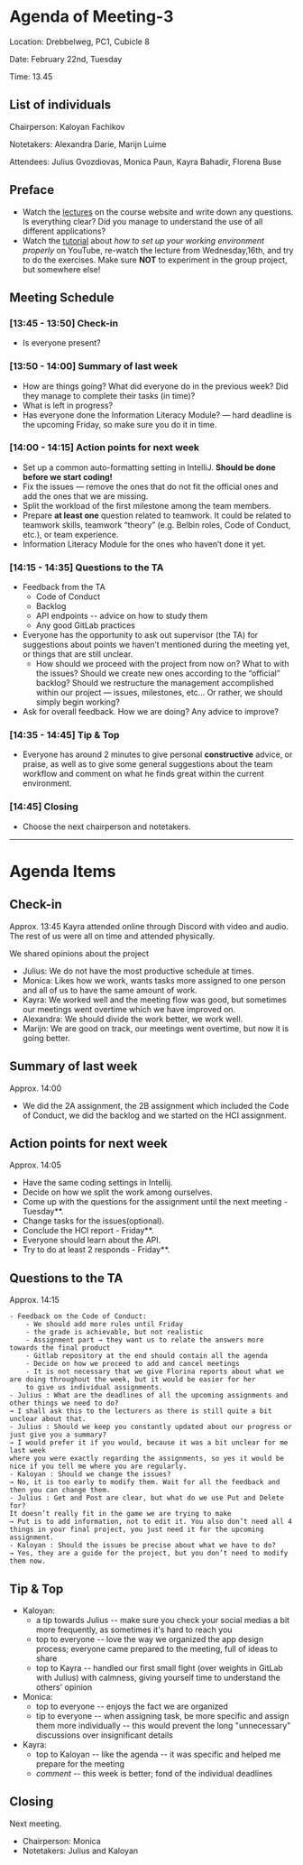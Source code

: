 # Agenda of Meeting-3

Location: Drebbelweg, PC1, Cubicle 8

Date: February 22nd, Tuesday

Time: 13.45

## List of individuals

Chairperson: Kaloyan Fachikov

Notetakers: Alexandra Darie, Marijn Luime

Attendees: Julius Gvozdiovas, Monica Paun, Kayra Bahadir, Florena Buse

## Preface

- Watch the [lectures](htgittps://cse1105.pages.ewi.tudelft.nl/2021-2022/course-website/lectures/#lectures) on the course website and write down any questions. Is everything clear? Did you manage to understand the use of all different applications?
- Watch the [tutorial](https://www.youtube.com/watch?v=mSIvTYdWouk) about *how to set up your working environment properly* on YouTube, re-watch the lecture from Wednesday,16th, and try to do the exercises. Make sure **NOT** to experiment in the group project, but somewhere else!

## Meeting Schedule

### [13:45 - 13:50] Check-in

- Is everyone present?

### [13:50 - 14:00] Summary of last week

- How are things going? What did everyone do in the previous week? Did they manage to complete their tasks (in time)?
- What is left in progress?
- Has everyone done the Information Literacy Module? — hard deadline is the upcoming Friday, so make sure you do it in time.

### [14:00 - 14:15] Action points for next week

- Set up a common auto-formatting setting in IntelliJ. **Should be done before we start coding!**
- Fix the issues — remove the ones that do not fit the official ones and add the ones that we are missing.
- Split the workload of the first milestone among the team members.
- Prepare **at least one** question related to teamwork. It could be related to teamwork skills, teamwork “theory” (e.g. Belbin roles, Code of Conduct, etc.), or team experience.
- Information Literacy Module for the ones who haven’t done it yet.

### [14:15 - 14:35] Questions to the TA

- Feedback from the TA
    - Code of Conduct
    - Backlog
    - API endpoints -- advice on how to study them
    - Any good GitLab practices
- Everyone has the opportunity to ask out supervisor (the TA) for suggestions about points we haven’t mentioned during the meeting yet, or things that are still unclear.
    - How should we proceed with the project from now on? What to with the issues? Should we create new ones according to the “official” backlog? Should we restructure the management accomplished within our project — issues, milestones, etc...
    Or rather, we should simply begin working?
- Ask for overall feedback. How we are doing? Any advice to improve?

### [14:35 - 14:45] Tip & Top

- Everyone has around 2 minutes to give personal **constructive** advice, or praise, as well as to give some general suggestions about the team workflow and comment on what he finds great within the current environment.

### [14:45] Closing

- Choose the next chairperson and notetakers.

---

# Agenda Items

## Check-in

Approx. 13:45
Kayra attended online through Discord with video and audio. The rest of us were all on time and attended physically.


We shared opinions about the project
- Julius: We do not have the most productive schedule at times.
- Monica: Likes how we work, wants tasks more assigned to one person and all of us to have the same amount of work.
- Kayra: We worked well and the meeting flow was good, but sometimes our meetings went overtime which we have improved on.
- Alexandra: We should divide the work better, we work well.
- Marijn: We are good on track, our meetings went overtime, but now it is going better. 

##  Summary of last week

Approx. 14:00
 - We did the 2A assignment, the 2B assignment which included the Code of Conduct, we did the backlog and we started on the HCI assignment.


## Action points for next week
Approx. 14:05

- Have the same coding settings in Intellij.
- Decide on how we split the work among ourselves.
- Come up with the questions for the assignment until the next meeting - Tuesday**.
- Change tasks for the issues(optional).
- Conclude the HCI report -  Friday**.
- Everyone should learn about the API. 
- Try to do at least 2 responds - Friday**.

## Questions to the TA
Approx. 14:15
 
    - Feedback on the Code of Conduct: 
        - We should add more rules until Friday
        - the grade is achievable, but not realistic
        - Assignment part → they want us to relate the answers more towards the final product
        - Gitlab repository at the end should contain all the agenda
        - Decide on how we proceed to add and cancel meetings
        - It is not necessary that we give Florina reports about what we are doing throughout the week, but it would be easier for her    
        to give us individual assignments.
    - Julius : What are the deadlines of all the upcoming assignments and other things we need to do? 
    → I shall ask this to the lecturers as there is still quite a bit unclear about that.
    - Julius : Should we keep you constantly updated about our progress or just give you a summary? 
    → I would prefer it if you would, because it was a bit unclear for me last week 
    where you were exactly regarding the assignments, so yes it would be nice if you tell me where you are regularly.
    - Kaloyan : Should we change the issues? 
    → No, it is too early to modify them. Wait for all the feedback and then you can change them.
    - Julius : Get and Post are clear, but what do we use Put and Delete for? 
    It doesn’t really fit in the game we are trying to make 
    → Put is to add information, not to edit it. You also don’t need all 4 things in your final project, you just need it for the upcoming assignment.
    - Kaloyan : Should the issues be precise about what we have to do? 
    → Yes, they are a guide for the project, but you don’t need to modify them now.


## Tip & Top

- Kaloyan:
    - a tip towards Julius -- make sure you check your social medias a bit more frequently, as sometimes it's hard to reach you
    - top to everyone -- love the way we organized the app design process; everyone came prepared to the meeting, full of ideas to share
    - top to Kayra -- handled our first small fight (over weights in GitLab with Julius) with calmness, giving yourself time to understand the others' opinion
- Monica:
    - top to everyone -- enjoys the fact we are organized
    - tip to everyone -- when assigning task, be more specific and assign them more individually -- this would prevent the long "unnecessary" discussions over insignificant details
- Kayra:
    - top to Kaloyan -- like the agenda -- it was specific and helped me prepare for the meeting
    - *comment* -- this week is better; fond of the individual deadlines


## Closing

Next meeting.
- Chairperson: Monica
- Notetakers: Julius and Kaloyan
 


